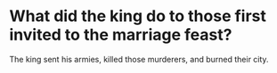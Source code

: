 # What did the king do to those first invited to the marriage feast?

The king sent his armies, killed those murderers, and burned their city.
